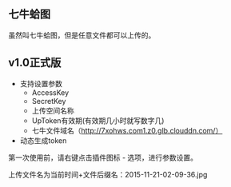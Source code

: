 七牛蛤图
---
虽然叫七牛蛤图，但是任意文件都可以上传的。

## v1.0正式版

* 支持设置参数
	* AccessKey
	* SecretKey
	* 上传空间名称
	* UpToken有效期(有效期几小时就写数字几)
	* 七牛文件域名（http://7xohws.com1.z0.glb.clouddn.com/）
* 动态生成token

第一次使用前，请右键点击插件图标 - 选项，进行参数设置。

上传文件名为当前时间+文件后缀名：2015-11-21-02-09-36.jpg